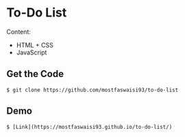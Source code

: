 # To-Do List
  
Content: 
- HTML + CSS
- JavaScript

## Get the Code

```
$ git clone https://github.com/mostfaswaisi93/to-do-list
```

## Demo

```
$ [Link](https://mostfaswaisi93.github.io/to-do-list/)  
```